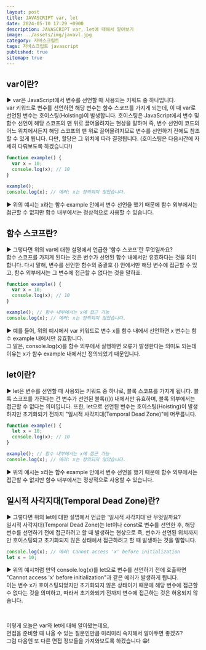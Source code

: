 ```yaml
---
layout: post
title: JAVASCRIPT var, let
date: 2024-05-10 17:29 +0900
description: JAVASCRIPT var, let에 대해서 알아보기
image: ../assets/img/javavl.jpg
category: 자바스크립트
tags: 자바스크립트 javascript
published: true
sitemap: true
---
```


## var이란?

▶ var은 JavaScript에서 변수를 선언할 때 사용되는 키워드 중 하나입니다.<br>
var 키워드로 변수를 선언하면 해당 변수는 함수 스코프를 가지게 되는데, 이 때 var로 선언된 변수는 호이스팅(Hoisting)이 발생합니다. 호이스팅은 JavaScript에서 변수 및 함수 선언이 해당 스코프의 맨 위로 끌어올려지는 현상을 말하며 즉, 변수 선언이 코드의 어느 위치에서든지 해당 스코프의 맨 위로 끌어올려지므로 변수를 선언하기 전에도 참조할 수 있게 됩니다. 다만, 할당은 그 위치에 따라 결정됩니다. (호이스팅은 다음시간에 자세히 다뤄보도록 하겠습니다!)
<br>

````javascript
function example() {
  var x = 10;
  console.log(x); // 10
}

example();
console.log(x); // 에러: x는 정의되지 않았습니다.
````

▶ 위의 예시는 x라는 함수 example 안에서 변수 선언을 했기 때문에 함수 외부에서는 접근할 수 없지만 함수 내부에서는 정상적으로 사용할 수 있습니다.
<br>

## 함수 스코프란?

▶ 그렇다면 위의 var에 대한 설명에서 언급한 '함수 스코프'란 무엇일까요?<br>
함수 스코프를 가지게 된다는 것은 변수가 선언된 함수 내에서만 유효하다는 것을 의미합니다. 다시 말해, 변수를 선언한 함수의 중괄호 {} 안에서만 해당 변수에 접근할 수 있고, 함수 외부에서는 그 변수에 접근할 수 없다는 것을 말하죠.
<br>

````javascript
function example() {
  var x = 10;
  console.log(x); // 10
}

example(); // 함수 내부에서는 x에 접근 가능
console.log(x); // 에러: x는 정의되지 않았습니다.
````

▶ 예를 들어, 위의 예시에서 var 키워드로 변수 x를 함수 내에서 선언하면 x 변수는 함수 example 내에서만 유효합니다.<br>
그 말은, console.log(x)를 함수 외부에서 실행하면 오류가 발생한다는 의미도 되는데 이유는 x가 함수 example 내에서만 정의되었기 때문입니다.
<br>

## let이란?

▶ let은 변수를 선언할 때 사용되는 키워드 중 하나로, 블록 스코프를 가지게 됩니다. 블록 스코프를 가진다는 건 변수가 선언된 블록({}) 내에서만 유효하며, 블록 외부에서는 접근할 수 없다는 의미입니다. 또한, let으로 선언된 변수는 호이스팅(Hoisting)이 발생하지만 초기화되기 전까지 "일시적 사각지대(Temporal Dead Zone)"에 머무릅니다.
<br>

````javascript
function example() {
  let x = 10;
  console.log(x); // 10
}

example(); // 함수 내부에서는 x에 접근 가능
console.log(x); // 에러: x는 정의되지 않았습니다.
````

▶ 위의 예시는 x라는 함수 example 안에서 변수 선언을 했기 때문에 함수 외부에서는 접근할 수 없지만 함수 내부에서는 정상적으로 사용할 수 있습니다.
<br>

## 일시적 사각지대(Temporal Dead Zone)란?

▶ 그렇다면 위의 let에 대한 설명에서 언급한 '일시적 사각지대'란 무엇일까요?<br>
일시적 사각지대(Temporal Dead Zone)는 let이나 const로 변수를 선언한 후, 해당 변수를 선언하기 전에 접근하려고 할 때 발생하는 현상으로
즉, 변수가 선언된 위치까지만 호이스팅되고 초기화되지 않은 상태에서 접근하려고 할 때 발생하는 것을 말합니다.
<br>

````javascript
console.log(x); // 에러: Cannot access 'x' before initialization
let x = 10;
````

▶ 위의 예시처럼 만약 console.log(x)를 let으로 변수를 선언하기 전에 호출하면 "Cannot access 'x' before initialization"과 같은 에러가 발생하게 됩니다.<br>
이는 변수 x가 호이스팅되었지만 초기화되지 않은 상태이기 때문에 해당 변수에 접근할 수 없다는 것을 의미하고, 따라서 초기화되기 전까지 변수에 접근하는 것은 허용되지 않습니다.

<br>

이렇게 오늘은 var와 let에 대해 알아봤는데요,<br>
면접을 준비할 때 나올 수 있는 질문인만큼 미리미리 숙지해서 알아두면 좋겠죠?<br>
그럼 다음엔 또 다른 면접 정보들을 가져와보도록 하겠습니다 😁!